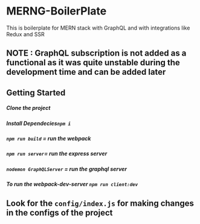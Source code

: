 # MERNG-BoilerPlate
This is boilerplate for MERN stack with GraphQL and with integrations like Redux and SSR 
## NOTE  :  GraphQL subscription is not added as a functional as it was quite unstable during the development time and can be added later
## Getting Started
##### Clone the project
##### Install Dependecies`npm i`
##### `npm run build` = run the webpack
##### `npm run server`= run the express server
##### `nodemon GraphQLServer` = run the graphql server
##### To run the webpack-dev-server `npm run client:dev`

## Look for the `config/index.js` for making changes in the configs of the project
